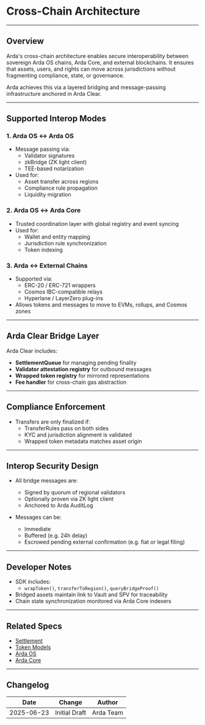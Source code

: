 # Cross-Chain Architecture

---

## Overview

Arda's cross-chain architecture enables secure interoperability between sovereign Arda OS chains, Arda Core, and external blockchains. It ensures that assets, users, and rights can move across jurisdictions without fragmenting compliance, state, or governance.

Arda achieves this via a layered bridging and message-passing infrastructure anchored in Arda Clear.

---

## Supported Interop Modes

### 1. **Arda OS ↔ Arda OS**
- Message passing via:
  - Validator signatures
  - zkBridge (ZK light client)
  - TEE-based notarization
- Used for:
  - Asset transfer across regions
  - Compliance rule propagation
  - Liquidity migration

### 2. **Arda OS ↔ Arda Core**
- Trusted coordination layer with global registry and event syncing
- Used for:
  - Wallet and entity mapping
  - Jurisdiction rule synchronization
  - Token indexing

### 3. **Arda ↔ External Chains**
- Supported via:
  - ERC-20 / ERC-721 wrappers
  - Cosmos IBC-compatible relays
  - Hyperlane / LayerZero plug-ins
- Allows tokens and messages to move to EVMs, rollups, and Cosmos zones

---

## Arda Clear Bridge Layer

Arda Clear includes:

- **SettlementQueue** for managing pending finality
- **Validator attestation registry** for outbound messages
- **Wrapped token registry** for mirrored representations
- **Fee handler** for cross-chain gas abstraction

---

## Compliance Enforcement

- Transfers are only finalized if:
  - TransferRules pass on both sides
  - KYC and jurisdiction alignment is validated
  - Wrapped token metadata matches asset origin

---

## Interop Security Design

- All bridge messages are:
  - Signed by quorum of regional validators
  - Optionally proven via ZK light client
  - Anchored to Arda AuditLog

- Messages can be:
  - Immediate
  - Buffered (e.g. 24h delay)
  - Escrowed pending external confirmation (e.g. fiat or legal filing)

---

## Developer Notes

- SDK includes:
  - `wrapToken()`, `transferToRegion()`, `queryBridgeProof()`
- Bridged assets maintain link to Vault and SPV for traceability
- Chain state synchronization monitored via Arda Core indexers

---

## Related Specs

- [Settlement](../protocol/settlement.md)
- [Token Models](../protocol/token-models.md)
- [Arda OS](../product/arda-os.md)
- [Arda Core](../product/arda-core.md)

---

## Changelog

| Date       | Change           | Author       |
|------------|------------------|--------------|
| 2025-06-23 | Initial Draft    | Arda Team    |
